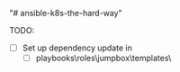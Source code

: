 "# ansible-k8s-the-hard-way" 



TODO:
- [ ] Set up dependency update in
    - [ ] playbooks\roles\jumpbox\templates\
